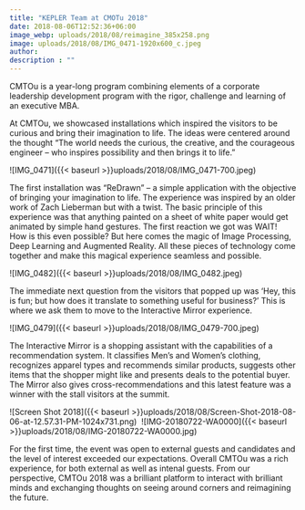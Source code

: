 ```yaml
---
title: "KEPLER Team at CMOTu 2018"
date: 2018-08-06T12:52:36+06:00
image_webp: uploads/2018/08/reimagine_385x258.png
image: uploads/2018/08/IMG_0471-1920x600_c.jpeg
author: 
description : ""
---
```


CMTOu is a year-long program combining elements of a corporate leadership development program with the rigor, challenge and learning of an executive MBA.

At CMTOu, we showcased installations which inspired the visitors to be curious and bring their imagination to life. The ideas were centered around the thought “The world needs the curious, the creative, and the courageous engineer – who inspires possibility and then brings it to life.”

![IMG_0471]({{< baseurl >}}uploads/2018/08/IMG_0471-700.jpeg)


The first installation was “ReDrawn” – a simple application with the objective of bringing your imagination to life. The experience was inspired by an older work of Zach Lieberman but with a twist. The basic principle of this experience was that anything painted on a sheet of white paper would get animated by simple hand gestures. The first reaction we got was WAIT! How is this even possible? But here comes the magic of Image Processing, Deep Learning and Augmented Reality. All these pieces of technology come together and make this magical experience seamless and possible.

![IMG_0482]({{< baseurl >}}uploads/2018/08/IMG_0482.jpeg)


The immediate next question from the visitors that popped up was ‘Hey, this is fun; but how does it translate to something useful for business?’ This is where we ask them to move to the Interactive Mirror experience.

![IMG_0479]({{< baseurl >}}uploads/2018/08/IMG_0479-700.jpeg)


The Interactive Mirror is a shopping assistant with the capabilities of a recommendation system. It classifies Men’s and Women’s clothing, recognizes apparel types and recommends similar products, suggests other items that the shopper might like and presents deals to the potential buyer. The Mirror also gives cross-recommendations and this latest feature was a winner with the stall visitors at the summit.

![Screen Shot 2018]({{< baseurl >}}uploads/2018/08/Screen-Shot-2018-08-06-at-12.57.31-PM-1024x731.png)&nbsp;&nbsp;![IMG-20180722-WA0000]({{< baseurl >}}uploads/2018/08/IMG-20180722-WA0000.jpg)

For the first time, the event was open to external guests and candidates and the level of interest exceeded our expectations. Overall CMTOu was a rich experience, for both external as well as intenal guests. From our perspective, CMTOu 2018 was a brilliant platform to interact with brilliant minds and exchanging thoughts on seeing around corners and reimagining the future.
